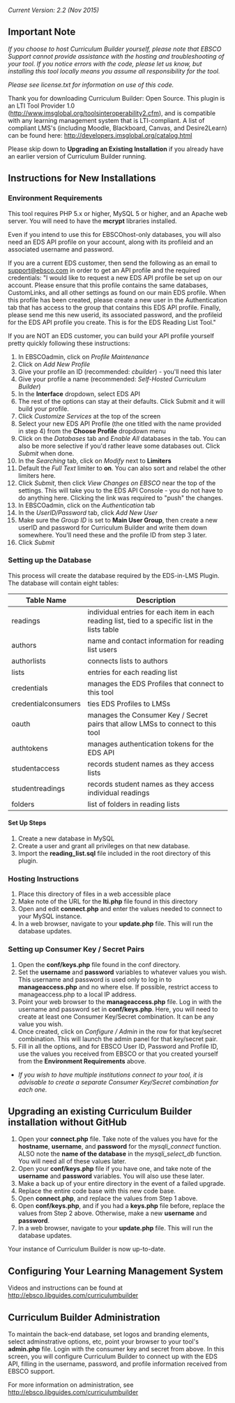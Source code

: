 *Current Version: 2.2 (Nov 2015)*

## Important Note

*If you choose to host Curriculum Builder yourself, please note that EBSCO Support cannot provide assistance with the hosting and troubleshooting of your tool.  If you notice errors with the code, please let us know, but installing this tool locally means you assume all responsibility for the tool.*

*Please see license.txt for information on use of this code.*

Thank you for downloading Curriculum Builder: Open Source.  This plugin is an LTI Tool Provider 1.0 (http://www.imsglobal.org/toolsinteroperability2.cfm), and is compatible with any learning management system that is LTI-compliant.  A list of compliant LMS's (including Moodle, Blackboard, Canvas, and Desire2Learn) can be found here: http://developers.imsglobal.org/catalog.html

Please skip down to **Upgrading an Existing Installation** if you already have an earlier version of Curriculum Builder running.

## Instructions for New Installations

### Environment Requirements

This tool requires PHP 5.x or higher, MySQL 5 or higher, and an Apache web server.  You will need to have the **mcrypt** libraries installed.

Even if you intend to use this for EBSCOhost-only databases, you will also need an EDS API profile on your account, along with its profileid and an associated username and password.  

If you are a current EDS customer, then send the following as an email to support@ebsco.com in order to get an API profile and the required credentials:
"I would like to request a new EDS API profile be set up on our account.  Please ensure that this profile contains the same databases, CustomLinks, and all other settings as found on our main EDS profile.  When this profile has been created, please create a new user in the Authentication tab that has access to the group that contains this EDS API profile.  Finally, please send me this new userid, its associated password, and the profileid for the EDS API profile you create.  This is for the EDS Reading List Tool."

If you are NOT an EDS customer, you can build your API profile yourself pretty quickly following these instructions:

1. In EBSCOadmin, click on *Profile Maintenance*
2. Click on *Add New Profile*
3. Give your profile an ID (recommended: *cbuilder*) - you'll need this later
4. Give your profile a name (recommended: *Self-Hosted Curriculum Builder*)
5. In the **Interface** dropdown, select EDS API
6. The rest of the options can stay at their defaults.  Click Submit and it will build your profile.
7. Click *Customize Services* at the top of the screen
8. Select your new EDS API Profile (the one titled with the name provided in step 4) from the **Choose Profile** dropdown menu
9. Click on the *Databases* tab and *Enable All* databases in the tab.  You can also be more selective if you'd rather leave some databases out.  Click *Submit* when done.
10. In the *Searching* tab, click on *Modify* next to **Limiters**
11. Default the *Full Text* limiter to **on**.  You can also sort and relabel the other limiters here.
12. Click *Submit*, then click *View Changes on EBSCO* near the top of the settings.  This will take you to the EDS API Console - you do not have to do anything here.  Clicking the link was required to "push" the changes.
13. In EBSCOadmin, click on the *Authentication* tab
14. In the *UserID/Password* tab, click *Add New User*
15. Make sure the *Group ID* is set to **Main User Group**, then create a new userID and password for Curriculum Builder and write them down somewhere.  You'll need these and the profile ID from step 3 later.
16. Click *Submit*


### Setting up the Database

This process will create the database required by the EDS-in-LMS Plugin.  The database will contain eight tables:

Table Name | Description
--- | ---
readings | individual entries for each item in each reading list, tied to a specific list in the lists table
authors | name and contact information for reading list users
authorlists | connects lists to authors
lists | entries for each reading list
credentials | manages the EDS Profiles that connect to this tool
credentialconsumers | ties EDS Profiles to LMSs
oauth | manages the Consumer Key / Secret pairs that allow LMSs to connect to this tool
authtokens | manages authentication tokens for the EDS API
studentaccess | records student names as they access lists
studentreadings | records student names as they access individual readings
folders | list of folders in reading lists

#### Set Up Steps
1. Create a new database in MySQL
2. Create a user and grant all privileges on that new database.
3. Import the **reading_list.sql** file included in the root directory of this plugin.

### Hosting Instructions
1. Place this directory of files in a web accessible place
2. Make note of the URL for the **lti.php** file found in this directory
3. Open and edit **connect.php** and enter the values needed to connect to your MySQL instance.
4. In a web browser, navigate to your **update.php** file. This will run the database updates.

### Setting up Consumer Key / Secret Pairs
1. Open the **conf/keys.php** file found in the conf directory.
2. Set the **username** and **password** variables to whatever values you wish.  This username and password is used only to log in to **manageaccess.php** and no where else.  If possible, restrict access to manageaccess.php to a local IP address.
3. Point your web browser to the **manageaccess.php** file.  Log in with the username and password set in **conf/keys.php**.  Here, you will need to create at least one Consumer Key/Secret combination.  It can be any value you wish.
4. Once created, click on *Configure / Admin* in the row for that key/secret combination.  This will launch the admin panel for that key/secret pair.
5. Fill in all the options, and for EBSCO User ID, Password and Profile ID, use the values you received from EBSCO or that you created yourself from the **Environment Requirements** above.

  * *If you wish to have multiple institutions connect to your tool, it is advisable to create a separate Consumer Key/Secret combination for each one.*
    
## Upgrading an existing Curriculum Builder installation without GitHub

1. Open your **connect.php** file.  Take note of the values you have for the **hostname**, **username**, and **password** for the *mysqli_connect* function.  ALSO note the **name of the database** in the *mysqli_select_db* function.  You will need all of these values later.
2. Open your **conf/keys.php** file if you have one, and take note of the **username** and **password** variables.  You will also use these later.
3. Make a back up of your entire directory in the event of a failed upgrade.
4. Replace the entire code base with this new code base.
5. Open **connect.php**, and replace the values from Step 1 above.
6. Open **conf/keys.php**, and if you had a **keys.php** file before, replace the values from Step 2 above.  Otherwise, make a new **username** and **password**.
7. In a web browser, navigate to your **update.php** file.  This will run the database updates.

Your instance of Curriculum Builder is now up-to-date.

## Configuring Your Learning Management System

Videos and instructions can be found at http://ebsco.libguides.com/curriculumbuilder

## Curriculum Builder Administration
To maintain the back-end database, set logos and branding elements, select adminstrative options, etc, point your browser to your tool's **admin.php** file.  Login with the consumer key and secret from above.  In this screen, you will configure Curriculum Builder to connect up with the EDS API, filling in the username, password, and profile information received from EBSCO support.

For more information on administration, see http://ebsco.libguides.com/curriculumbuilder

